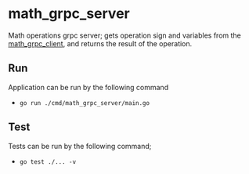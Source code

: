 # math_grpc_server
Math operations grpc server; gets operation sign and variables from the [math_grpc_client](https://github.com/MitoVeli/math_grpc_client), and returns the result of the operation.

## Run
Application can be run by the following command
-   `go run ./cmd/math_grpc_server/main.go`

## Test
Tests can be run by the following command;
-   `go test ./... -v`